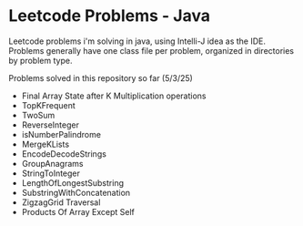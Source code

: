 # Leetcode Problems - Java
 Leetcode problems i'm solving in java, using Intelli-J idea as the IDE.
Problems generally have one class file per problem, organized in directories by problem type.

Problems solved in this repository so far (5/3/25)
- Final Array State after K Multiplication operations
- TopKFrequent
- TwoSum
- ReverseInteger
- isNumberPalindrome
- MergeKLists
- EncodeDecodeStrings
- GroupAnagrams
- StringToInteger
- LengthOfLongestSubstring
- SubstringWithConcatenation
- ZigzagGrid Traversal
- Products Of Array Except Self